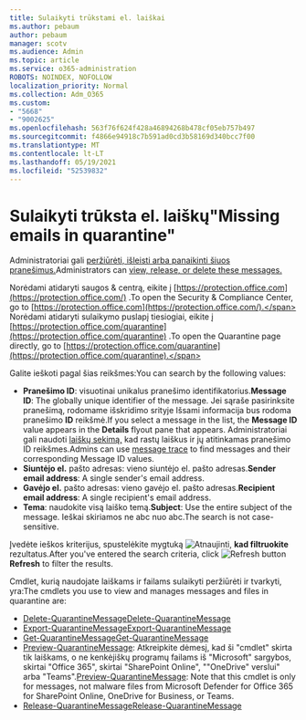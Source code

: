 ```yaml
---
title: Sulaikyti trūkstami el. laiškai
ms.author: pebaum
author: pebaum
manager: scotv
ms.audience: Admin
ms.topic: article
ms.service: o365-administration
ROBOTS: NOINDEX, NOFOLLOW
localization_priority: Normal
ms.collection: Adm_O365
ms.custom:
- "5668"
- "9002625"
ms.openlocfilehash: 563f76f624f428a46894268b478cf05eb757b497
ms.sourcegitcommit: f4866e94918c7b591ad0cd3b58169d340bcc7f00
ms.translationtype: MT
ms.contentlocale: lt-LT
ms.lasthandoff: 05/19/2021
ms.locfileid: "52539832"
---
```

# <a name="missing-emails-in-quarantine"></a><span data-ttu-id="ab59e-102">Sulaikyti trūksta el. laiškų"</span><span class="sxs-lookup"><span data-stu-id="ab59e-102">Missing emails in quarantine"</span></span>

<span data-ttu-id="ab59e-103">Administratoriai gali [peržiūrėti, išleisti arba panaikinti šiuos pranešimus.](/microsoft-365/security/office-365-security/manage-quarantined-messages-and-files)</span><span class="sxs-lookup"><span data-stu-id="ab59e-103">Administrators can [view, release, or delete these messages.](/microsoft-365/security/office-365-security/manage-quarantined-messages-and-files)</span></span>

<span data-ttu-id="ab59e-104">Norėdami atidaryti saugos & centrą, eikite į [https://protection.office.com](https://protection.office.com/) .</span><span class="sxs-lookup"><span data-stu-id="ab59e-104">To open the Security & Compliance Center, go to [https://protection.office.com](https://protection.office.com/).</span></span> <span data-ttu-id="ab59e-105">Norėdami atidaryti sulaikymo puslapį tiesiogiai, eikite į [https://protection.office.com/quarantine](https://protection.office.com/quarantine) .</span><span class="sxs-lookup"><span data-stu-id="ab59e-105">To open the Quarantine page directly, go to [https://protection.office.com/quarantine](https://protection.office.com/quarantine).</span></span>  

<span data-ttu-id="ab59e-106">Galite ieškoti pagal šias reikšmes:</span><span class="sxs-lookup"><span data-stu-id="ab59e-106">You can search by the following values:</span></span>  

- <span data-ttu-id="ab59e-107">**Pranešimo ID**: visuotinai unikalus pranešimo identifikatorius.</span><span class="sxs-lookup"><span data-stu-id="ab59e-107">**Message ID**: The globally unique identifier of the message.</span></span> <span data-ttu-id="ab59e-108">Jei sąraše pasirinksite pranešimą, rodomame išskridimo  srityje Išsami informacija bus rodoma pranešimo **ID** reikšmė.</span><span class="sxs-lookup"><span data-stu-id="ab59e-108">If you select a message in the list, the  **Message ID**  value appears in the  **Details**  flyout pane that appears.</span></span> <span data-ttu-id="ab59e-109">Administratoriai gali naudoti [laiškų sekimą,](/microsoft-365/security/office-365-security/message-trace-scc) kad rastų laiškus ir jų atitinkamas pranešimo ID reikšmes.</span><span class="sxs-lookup"><span data-stu-id="ab59e-109">Admins can use [message trace](/microsoft-365/security/office-365-security/message-trace-scc) to find messages and their corresponding Message ID values.</span></span>
- <span data-ttu-id="ab59e-110">**Siuntėjo el.** pašto adresas: vieno siuntėjo el. pašto adresas.</span><span class="sxs-lookup"><span data-stu-id="ab59e-110">**Sender email address**: A single sender's email address.</span></span>
- <span data-ttu-id="ab59e-111">**Gavėjo el.** pašto adresas: vieno gavėjo el. pašto adresas.</span><span class="sxs-lookup"><span data-stu-id="ab59e-111">**Recipient email address**: A single recipient's email address.</span></span>
- <span data-ttu-id="ab59e-112">**Tema**: naudokite visą laiško temą.</span><span class="sxs-lookup"><span data-stu-id="ab59e-112">**Subject**: Use the entire subject of the message.</span></span> <span data-ttu-id="ab59e-113">Ieškai skiriamos ne abc nuo abc.</span><span class="sxs-lookup"><span data-stu-id="ab59e-113">The search is not case-sensitive.</span></span>

<span data-ttu-id="ab59e-114">Įvedėte ieškos kriterijus, spustelėkite mygtuką ![ Atnaujinti, ](/microsoft-365/media/scc-quarantine-refresh.png?view=o365-worldwide) **kad filtruokite** rezultatus.</span><span class="sxs-lookup"><span data-stu-id="ab59e-114">After you've entered the search criteria, click ![Refresh button](/microsoft-365/media/scc-quarantine-refresh.png?view=o365-worldwide) **Refresh** to filter the results.</span></span>

<span data-ttu-id="ab59e-115">Cmdlet, kurią naudojate laiškams ir failams sulaikyti peržiūrėti ir tvarkyti, yra:</span><span class="sxs-lookup"><span data-stu-id="ab59e-115">The cmdlets you use to view and manages messages and files in quarantine are:</span></span>
- [<span data-ttu-id="ab59e-116">Delete-QuarantineMessage</span><span class="sxs-lookup"><span data-stu-id="ab59e-116">Delete-QuarantineMessage</span></span>](/powershell/module/exchange/delete-quarantinemessage)
- [<span data-ttu-id="ab59e-117">Export-QuarantineMessage</span><span class="sxs-lookup"><span data-stu-id="ab59e-117">Export-QuarantineMessage</span></span>](/powershell/module/exchange/export-quarantinemessage)
- [<span data-ttu-id="ab59e-118">Get-QuarantineMessage</span><span class="sxs-lookup"><span data-stu-id="ab59e-118">Get-QuarantineMessage</span></span>](/powershell/module/exchange/get-quarantinemessage)
- <span data-ttu-id="ab59e-119">[Preview-QuarantineMessage](/powershell/module/exchange/preview-quarantinemessage): Atkreipkite dėmesį, kad ši "cmdlet" skirta tik laiškams, o ne kenkėjiškų programų failams iš "Microsoft" sargybos, skirtai "Office 365", skirtai "SharePoint Online", ""OneDrive" verslui" arba "Teams".</span><span class="sxs-lookup"><span data-stu-id="ab59e-119">[Preview-QuarantineMessage](/powershell/module/exchange/preview-quarantinemessage): Note that this cmdlet is only for messages, not malware files from Microsoft Defender for Office 365 for SharePoint Online, OneDrive for Business, or Teams.</span></span>
- [<span data-ttu-id="ab59e-120">Release-QuarantineMessage</span><span class="sxs-lookup"><span data-stu-id="ab59e-120">Release-QuarantineMessage</span></span>](/powershell/module/exchange/release-quarantinemessage)